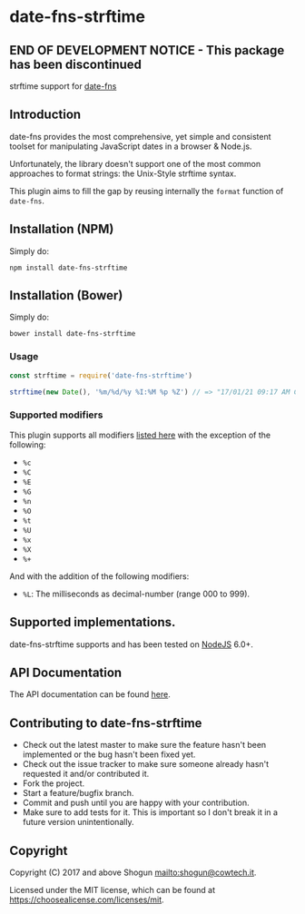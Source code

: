 # date-fns-strftime

## END OF DEVELOPMENT NOTICE - This package has been discontinued

strftime support for [date-fns](https://date-fns.org/)

## Introduction

date-fns provides the most comprehensive, yet simple and consistent toolset for manipulating JavaScript dates in a browser & Node.js.

Unfortunately, the library doesn't support one of the most common approaches to format strings: the Unix-Style strftime syntax.

This plugin aims to fill the gap by reusing internally the `format` function of `date-fns`.

## Installation (NPM)

Simply do:

```
npm install date-fns-strftime
```

## Installation (Bower)

Simply do:

```
bower install date-fns-strftime
```

### Usage

```javascript
const strftime = require('date-fns-strftime')

strftime(new Date(), '%m/%d/%y %I:%M %p %Z') // => "17/01/21 09:17 AM CET"
```

### Supported modifiers

This plugin supports all modifiers [listed here](http://man7.org/linux/man-pages/man3/strftime.3.html) with the exception of the following:

- `%c`
- `%C`
- `%E`
- `%G`
- `%n`
- `%O`
- `%t`
- `%U`
- `%x`
- `%X`
- `%+`

And with the addition of the following modifiers:

- `%L`: The milliseconds as decimal-number (range 000 to 999).

## Supported implementations.

date-fns-strftime supports and has been tested on [NodeJS](http://nodejs.org) 6.0+.

## API Documentation

The API documentation can be found [here](https://shogunpanda.github.io/date-fns-strftime).

## Contributing to date-fns-strftime

- Check out the latest master to make sure the feature hasn't been implemented or the bug hasn't been fixed yet.
- Check out the issue tracker to make sure someone already hasn't requested it and/or contributed it.
- Fork the project.
- Start a feature/bugfix branch.
- Commit and push until you are happy with your contribution.
- Make sure to add tests for it. This is important so I don't break it in a future version unintentionally.

## Copyright

Copyright (C) 2017 and above Shogun <mailto:shogun@cowtech.it>.

Licensed under the MIT license, which can be found at https://choosealicense.com/licenses/mit.
